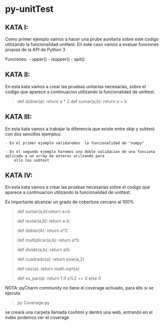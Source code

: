 # py-unitTest
## **KATA I:** 
Como primer ejemplo vamos a hacer una prube aunitaria sobre este codigo utilizando la funcionalidad unittest.
En este caso vamos a evaluar funciones propias de la API de Python 3

Funciones:
    - upper()
    - isupper()
    - spit()

## **KATA II:**
En esta kata vamos a crear las pruebas unitarias necesarias, sobre el codigo que aparece a continuacion utilizando
la funcionalidad de unittest.

> def doblar(a): return a * 2
> def sumar(a,b): return a + b


## **KATA III:** 
En esta kata vamos a trabajar la diferencia que existe entre skip y subtest con dos sencillos ejemplos:

    - En el primer ejemplo validaremos  la funcionalidad de "numpy"

    - En el segundo ejemplo haremos una doble validacion de una funciona aplicada a un array de enteros utilzando para
        ello los subtest


## **KATA IV:**
En esta kata vamos a crear las pruebas necesarias sobre el codigo que aparece a continuacion utilizando la funcionalidad
de unittest.

Es importante alcanzar un grado de cobertura cercano al 100%

> def sumar(a,b):return a+b
> 
> def restar(a,b): return a-b
> 
> def doblar(A): return  a*2
> 
> def multiplicar(a,b): return a*b
> 
> def dividir(a,b): return a/b
> 
> def cuadrado(a): return pow(a,2)
> 
> def raiz(a): return math.sqrt(a)
> 
> def es_par(a): return 1 if a%2 == 0 else 0


NOTA: pyCharm community no tiene el coverage activado, para ello si se ejecuta 
>py Coverage.py

se creará una carpeta llamada covhtml y dentro una web, entrando en el index podemos ver el coverage